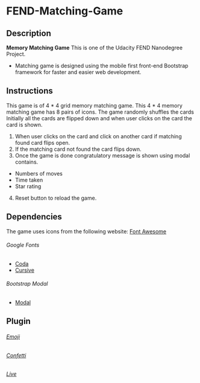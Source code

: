 # FEND-Matching-Game

## Description
**Memory Matching Game**  This is one of the Udacity FEND Nanodegree Project.
- Matching game is designed using the mobile first front-end Bootstrap framework for faster and easier web development.

## Instructions
This game is of 4 * 4 grid memory matching game. This 4 * 4 memory matching game has 8 pairs of icons.
The game randomly shuffles the cards
Initially all the cards are flipped down and when user clicks on the card the card is shown. 

1. When user clicks on the card and click on another card if matching found card flips open.
2. If the matching card not found the card flips down. 
3. Once the game is done congratulatory message is shown using modal contains.
 - Numbers of moves
 - Time taken
 - Star rating
4. Reset button to reload the game.


## Dependencies
The game uses icons from the following website:
[Font Awesome](https://maxcdn.bootstrapcdn.com/font-awesome/4.6.1/css/font-awesome.min.css)

###### Google Fonts
- [Coda](https://fonts.googleapis.com/css?family=Coda)
- [Cursive](https://fonts.googleapis.com/css?family=Cedarville+Cursive)

###### Bootstrap Modal
- [Modal](https://getbootstrap.com/docs/4.0/components/modal/)

## Plugin

###### [Emoji](https://afeld.github.io/emoji-css/emoji.css)

###### [Confetti](https://cdn.jsdelivr.net/npm/canvas-confetti@0.0.3/dist/confetti.browser.min.js)

###### [Live](https://sravanthi-cb.github.io/FEND-Matching-Game/)

